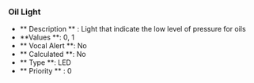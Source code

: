 ### Oil Light
- ** Description ** : Light that indicate the low level of pressure for oils
- **Values **: 0, 1
- ** Vocal Alert **: No
- ** Calculated **:  No
- ** Type **: LED
- ** Priority ** : 0	
